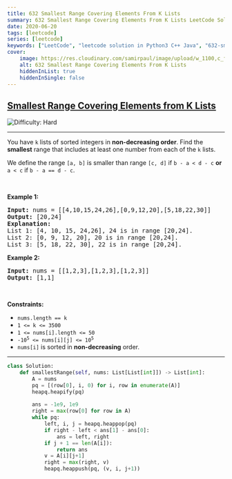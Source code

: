 ```yaml
---
title: 632 Smallest Range Covering Elements From K Lists
summary: 632 Smallest Range Covering Elements From K Lists LeetCode Solution Explained
date: 2020-06-20
tags: [leetcode]
series: [leetcode]
keywords: ["LeetCode", "leetcode solution in Python3 C++ Java", "632-smallest-range-covering-elements-from-k-lists LeetCode Solution Explained"]
cover:
    image: https://res.cloudinary.com/samirpaul/image/upload/w_1100,c_fit,co_rgb:FFFFFF,l_text:Arial_75_bold:632 Smallest Range Covering Elements From K Lists - Solution Explained/problem-solving.webp
    alt: 632 Smallest Range Covering Elements From K Lists
    hiddenInList: true
    hiddenInSingle: false
---
```



<h2><a href="https://leetcode.com/problems/smallest-range-covering-elements-from-k-lists">Smallest Range Covering Elements from K Lists</a></h2> <img src='https://img.shields.io/badge/Difficulty-Hard-red' alt='Difficulty: Hard' /><hr><p>You have <code>k</code> lists of sorted integers in <strong>non-decreasing&nbsp;order</strong>. Find the <b>smallest</b> range that includes at least one number from each of the <code>k</code> lists.</p>

<p>We define the range <code>[a, b]</code> is smaller than range <code>[c, d]</code> if <code>b - a &lt; d - c</code> <strong>or</strong> <code>a &lt; c</code> if <code>b - a == d - c</code>.</p>

<p>&nbsp;</p>
<p><strong class="example">Example 1:</strong></p>

<pre>
<strong>Input:</strong> nums = [[4,10,15,24,26],[0,9,12,20],[5,18,22,30]]
<strong>Output:</strong> [20,24]
<strong>Explanation: </strong>
List 1: [4, 10, 15, 24,26], 24 is in range [20,24].
List 2: [0, 9, 12, 20], 20 is in range [20,24].
List 3: [5, 18, 22, 30], 22 is in range [20,24].
</pre>

<p><strong class="example">Example 2:</strong></p>

<pre>
<strong>Input:</strong> nums = [[1,2,3],[1,2,3],[1,2,3]]
<strong>Output:</strong> [1,1]
</pre>

<p>&nbsp;</p>
<p><strong>Constraints:</strong></p>

<ul>
	<li><code>nums.length == k</code></li>
	<li><code>1 &lt;= k &lt;= 3500</code></li>
	<li><code>1 &lt;= nums[i].length &lt;= 50</code></li>
	<li><code>-10<sup>5</sup> &lt;= nums[i][j] &lt;= 10<sup>5</sup></code></li>
	<li><code>nums[i]</code>&nbsp;is sorted in <strong>non-decreasing</strong> order.</li>
</ul>


---




```python
class Solution:
    def smallestRange(self, nums: List[List[int]]) -> List[int]:
        A = nums
        pq = [(row[0], i, 0) for i, row in enumerate(A)]
        heapq.heapify(pq)
        
        ans = -1e9, 1e9
        right = max(row[0] for row in A)
        while pq:
            left, i, j = heapq.heappop(pq)
            if right - left < ans[1] - ans[0]:
                ans = left, right
            if j + 1 == len(A[i]):
                return ans
            v = A[i][j+1]
            right = max(right, v)
            heapq.heappush(pq, (v, i, j+1))
```
